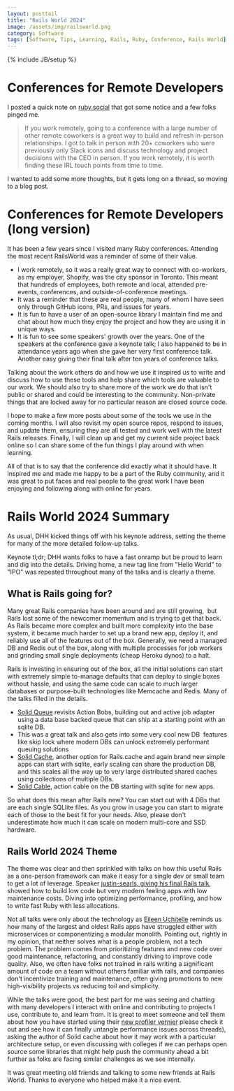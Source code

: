 ```yaml
---
layout: posttail
title: "Rails World 2024"
image: /assets/img/railsworld.png
category: Software
tags: [Software, Tips, Learning, Rails, Ruby, Conference, Rails World]
---
```

{% include JB/setup %}

# Conferences for Remote Developers

I posted a quick note on [ruby.social](https://ruby.social/@danmayer/113215689993891363) that got some notice and a few folks pinged me.

> If you work remotely, going to a conference with a large number of other remote coworkers is a great way to build and refresh in-person relationships. I got to talk in person with 20+ coworkers who were previously only Slack icons and discuss technology and project decisions with the CEO in person. If you work remotely, it is worth finding these IRL touch points from time to time.

I wanted to add some more thoughts, but it gets long on a thread, so moving to a blog post.

# Conferences for Remote Developers (long version)

It has been a few years since I visited many Ruby conferences. Attending the most recent RailsWorld was a reminder of some of their value.

* I work remotely, so it was a really great way to connect with co-workers, as my employer, Shopify, was the city sponsor in Toronto. This meant that hundreds of employees, both remote and local, attended pre-events, conferences, and outside-of-conference meetings. 
* It was a reminder that these are real people, many of whom I have seen only through GitHub icons, PRs, and issues for years.
* It is fun to have a user of an open-source library I maintain find me and chat about how much they enjoy the project and how they are using it in unique ways.
* It is fun to see some speakers' growth over the years. One of the speakers at the conference gave a keynote talk; I also happened to be in attendance years ago when she gave her very first conference talk. Another easy giving their final talk after ten years of conference talks.

Talking about the work others do and how we use it inspired us to write and discuss how to use these tools and help share which tools are valuable to our work. We should also try to share more of the work we do that isn't public or shared and could be interesting to the community. Non-private things that are locked away for no particular reason are closed source code.

I hope to make a few more posts about some of the tools we use in the coming months. I will also revisit my open source repos, respond to issues, and update them, ensuring they are all tested and work well with the latest Rails releases. Finally, I will clean up and get my current side project back online so I can share some of the fun things I play around with when learning.

All of that is to say that the conference did exactly what it should have. It inspired me and made me happy to be a part of the Ruby community, and it was great to put faces and real people to the great work I have been enjoying and following along with online for years.

# Rails World 2024 Summary

As usual, DHH kicked things off with his keynote address, setting the theme for many of the more detailed follow-up talks.

Keynote tl;dr; DHH wants folks to have a fast onramp but be proud to learn and dig into the details. Driving home, a new tag line from "Hello World" to "IPO" was repeated throughout many of the talks and is clearly a theme. 

## What is Rails going for?

Many great Rails companies have been around and are still growing,  but Rails lost some of the newcomer momentum and is trying to get that back. As Rails became more complex and built more complexity into the base system, it became much harder to set up a brand new app, deploy it, and reliably use all of the features out of the box. Generally, we need a managed DB and Redis out of the box, along with multiple processes for job workers and grinding small single deployments (cheap Heroku dynos) to a halt.

Rails is investing in ensuring out of the box, all the initial solutions can start with extremely simple to-manage defaults that can deploy to single boxes without hassle, and using the same code can scale to much larger databases or purpose-built technologies like Memcache and Redis. Many of the talks filled in the details.

* [Solid Queue](https://rubyonrails.org/world/2024/day-1/rosa-gutierrez) revisits Action Bobs, building out and active job adapter using a data base backed queue that can ship at a starting point with an sqlite DB.
* This was a great talk and also gets into some very cool new DB  features like skip lock where modern DBs can unlock extremely performant queuing solutions
* [Solid Cache](https://github.com/rails/solid_cache), another option for Rails.cache and again brand new simple apps can start with sqlite, early scaling can share the production DB, and this scales all the way up to very large distributed shared caches using collections of multiple DBs.
* [Solid Cable](https://github.com/rails/solid_cable), action cable on the DB starting with sqlite for new apps.

So what does this mean after Rails new? You can start out with 4 DBs that are each single SQLlite files. As you grow in usage you can start to migrate each of those to the best fit for your needs. Also, please don't underestimate how much it can scale on modern multi-core and SSD hardware.

## Rails World 2024 Theme

The theme was clear and then sprinkled with talks on how this useful Rails as a one-person framework can make it easy for a single dev or small team to get a lot of leverage. Speaker [justin-searls, giving his final Rails talk](https://rubyonrails.org/world/2024/day-1/justin-searls), showed how to build low code but very modern feeling apps with low maintenance costs. Diving into optimizing performance, profiling, and how to write fast Ruby with less allocations.

Not all talks were only about the technology as [Eileen Uchitelle](https://rubyonrails.org/world/2024/day-2/opening-keynote-eileen) reminds us how many of the largest and oldest Rails apps have struggled either with microservices or componentizing a modular monolith. Pointing out, rightly in my opinion, that neither solves what is a people problem, not a tech problem. The problem comes from prioritizing features and new code over good maintenance, refactoring, and constantly driving to improve code quality. Also, we often have folks not trained in rails writing a significant amount of code on a team without others familiar with rails, and companies don't incentivize training and maintenance, often giving promotions to new high-visibility projects vs reducing toil and simplicity.

While the talks were good, the best part for me was seeing and chatting with many developers I interact with online and contributing to projects I use, contribute to, and learn from. It is great to meet someone and tell them about how you have started using their [new profiler vernier](https://github.com/jhawthorn/vernier) please check it out and see how it can finally untangle performance issues across threads), asking the author of Solid cache about how it may work with a particular architecture setup, or even discussing with colleges if we can perhaps open source some libraries that might help push the community ahead a bit further as folks are facing similar challenges as we see internally.

It was great meeting old friends and talking to some new friends at Rails World. Thanks to everyone who helped make it a nice event.